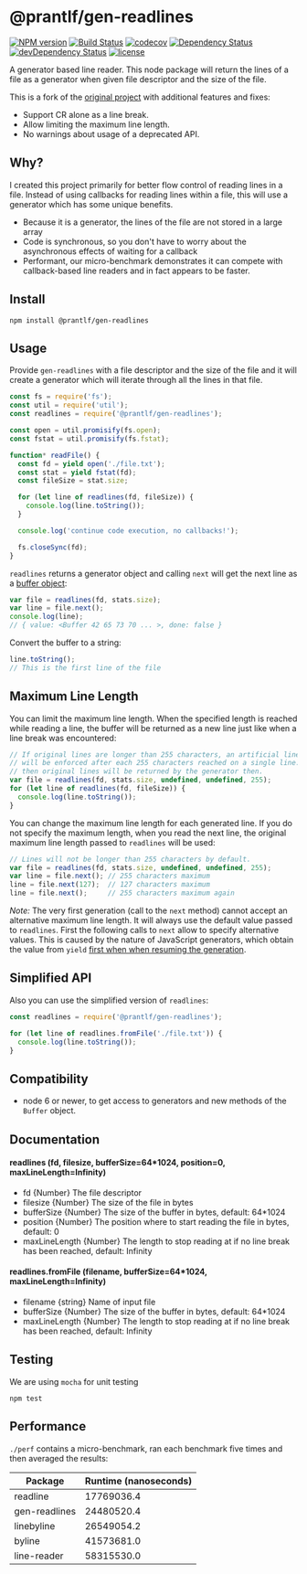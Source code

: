 # @prantlf/gen-readlines

[![NPM version](https://badge.fury.io/js/%40prantlf%2Fgen-readlines.png)](http://badge.fury.io/js/%40prantlf%2Fgen-readlines)
[![Build Status](https://github.com/prantlf/gen-readlines/workflows/Test/badge.svg)](https://github.com/prantlf/gen-readlines/actions)
[![codecov](https://codecov.io/gh/prantlf/gen-readlines/branch/master/graph/badge.svg)](https://codecov.io/gh/prantlf/gen-readlines)
[![Dependency Status](https://david-dm.org/prantlf/gen-readlines.svg)](https://david-dm.org/prantlf/gen-readlines)
[![devDependency Status](https://david-dm.org/prantlf/gen-readlines/dev-status.svg)](https://david-dm.org/prantlf/gen-readlines#info=devDependencies)
[![license](https://img.shields.io/badge/license-MIT-blue.svg)](./LICENSE)

A generator based line reader. This node package will return the lines of a file
as a generator when given file descriptor and the size of the file.

This is a fork of the [original project](https://github.com/neurosnap/gen-readlines) with additional features and fixes:

* Support CR alone as a line break.
* Allow limiting the maximum line length.
* No warnings about usage of a deprecated API.

Why?
---

I created this project primarily for better flow control of reading lines in a file.
Instead of using callbacks for reading lines within a file, this will use a generator which has some unique benefits.

* Because it is a generator, the lines of the file are not stored in a large array
* Code is synchronous, so you don't have to worry about the asynchronous effects of waiting for a callback
* Performant, our micro-benchmark demonstrates it can compete with callback-based line readers and in fact appears to be faster.

Install
-------

```
npm install @prantlf/gen-readlines
```

Usage
-----

Provide `gen-readlines` with a file descriptor and the size of the file and it will
create a generator which will iterate through all the lines in that file.

```js
const fs = require('fs');
const util = require('util');
const readlines = require('@prantlf/gen-readlines');

const open = util.promisify(fs.open);
const fstat = util.promisify(fs.fstat);

function* readFile() {
  const fd = yield open('./file.txt');
  const stat = yield fstat(fd);
  const fileSize = stat.size;

  for (let line of readlines(fd, fileSize)) {
    console.log(line.toString());
  }

  console.log('continue code execution, no callbacks!');

  fs.closeSync(fd);
}
```

`readlines` returns a generator object and calling `next` will get the next
line as a [buffer object](https://nodejs.org/api/buffer.html):

```js
var file = readlines(fd, stats.size);
var line = file.next();
console.log(line);
// { value: <Buffer 42 65 73 70 ... >, done: false }
```

Convert the buffer to a string:

```js
line.toString();
// This is the first line of the file
```

## Maximum Line Length

You can limit the maximum line length. When the specified length is reached while reading a line, the buffer will be returned as a new line just like when a line break was encountered:

```js
// If original lines are longer than 255 characters, an artificial line break
// will be enforced after each 255 characters reached on a single line. More
// then original lines will be returned by the generator then.
var file = readlines(fd, stats.size, undefined, undefined, 255);
for (let line of readlines(fd, fileSize)) {
  console.log(line.toString());
}
```

You can change the maximum line length for each generated line. If you do not specify the maximum length, when you read the next line, the original maximum line length passed to `readlines` will be used:

```js
// Lines will not be longer than 255 characters by default.
var file = readlines(fd, stats.size, undefined, undefined, 255);
var line = file.next(); // 255 characters maximum
line = file.next(127);  // 127 characters maximum
line = file.next();     // 255 characters maximum again
```

*Note:* The very first generation (call to the `next` method) cannot accept an alternative maximum line length. It will always use the default value passed to `readlines`. First the following calls to `next` allow to specify alternative values. This is caused by the nature of JavaScript generators, which obtain the value from `yield` [first when when resuming the generation](https://stackoverflow.com/a/37355045/623816).

## Simplified API

Also you can use the simplified version of `readlines`:
```js
const readlines = require('@prantlf/gen-readlines');

for (let line of readlines.fromFile('./file.txt')) {
  console.log(line.toString());
}
```

Compatibility
-------------

* node 6 or newer, to get access to generators and new methods of the `Buffer` object.

Documentation
-------------

#### readlines (fd, filesize, bufferSize=64\*1024, position=0, maxLineLength=Infinity)

 * fd {Number} The file descriptor
 * filesize {Number} The size of the file in bytes
 * bufferSize {Number} The size of the buffer in bytes, default: 64\*1024
 * position {Number} The position where to start reading the file in bytes, default: 0
 * maxLineLength {Number} The length to stop reading at if no line break has been reached, default: Infinity

#### readlines.fromFile (filename, bufferSize=64\*1024, maxLineLength=Infinity)

 * filename {string} Name of input file
 * bufferSize {Number} The size of the buffer in bytes, default: 64\*1024
 * maxLineLength {Number} The length to stop reading at if no line break has been reached, default: Infinity

Testing
-------

We are using `mocha` for unit testing

```
npm test
```

Performance
-----------

`./perf` contains a micro-benchmark, ran each benchmark five times and then averaged the results:

| Package       | Runtime (nanoseconds) |
|---------------|-----------------------|
| readline      | 17769036.4            |
| gen-readlines | 24480520.4            |
| linebyline    | 26549054.2            |
| byline        | 41573681.0            |
| line-reader   | 58315530.0            |

